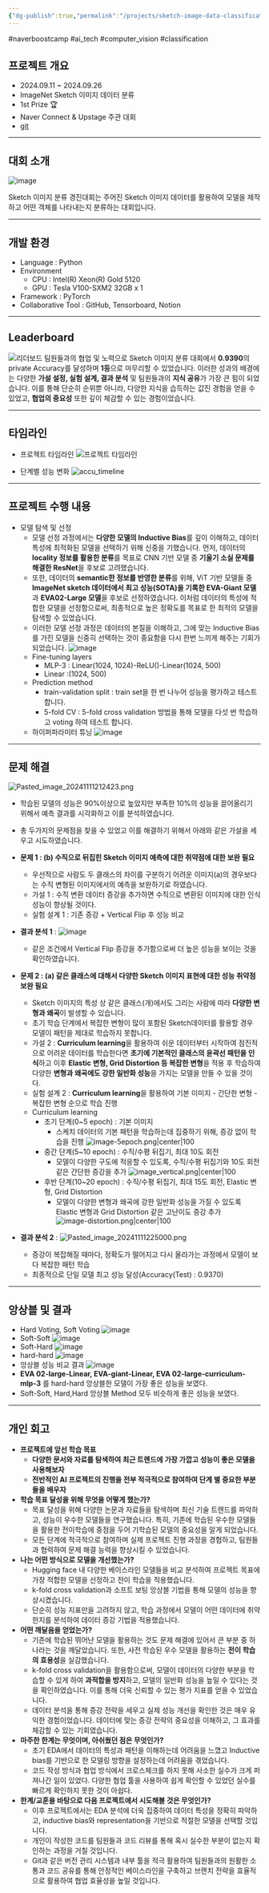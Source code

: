 ```yaml
---
{"dg-publish":true,"permalink":"/projects/sketch-image-data-classification-1st/","created":"2024-11-09T19:00:30.487+09:00","updated":"2025-02-16T15:35:26.123+09:00"}
---
```


#naverboostcamp #ai_tech #computer_vision #classification
## 프로젝트 개요
- 2024.09.11 ~ 2024.09.26
- ImageNet Sketch 이미지 데이터 분류
- 1st Prize 🏆
- Naver Connect & Upstage 주관 대회
- [git](https://github.com/boostcampaitech7/level1-imageclassification-cv-18)

---
## 대회 소개
![image](https://github.com/user-attachments/assets/e889ae72-c64f-48bb-95f0-ce7c73d56e4c)

Sketch 이미지 분류 경진대회는 주어진 Sketch 이미지 데이터를 활용하여 모델을 제작하고 어떤 객체를 나타내는지 분류하는 대회입니다.

---
## 개발 환경
- Language : Python
- Environment
	- CPU : Intel(R) Xeon(R) Gold 5120
	- GPU : Tesla V100-SXM2 32GB x 1
- Framework : PyTorch
- Collaborative Tool : GitHub, Tensorboard, Notion

---
## Leaderboard
![리더보드](https://github.com/user-attachments/assets/05f98560-85fb-43b7-b272-bef54f9a97e1)
	 팀원들과의 협업 및 노력으로 Sketch 이미지 분류 대회에서 **0.9390**의 private Accuracy를 달성하며 **1등**으로 마무리할 수 있었습니다. 이러한 성과의 배경에는 다양한 **가설 설정, 실험 설계, 결과 분석** 및 팀원들과의 **지식 공유**가 가장 큰 힘이 되었습니다. 이를 통해 단순히 순위뿐 아니라, 다양한 지식을 습득하는 값진 경험을 얻을 수 있었고, **협업의 중요성** 또한 깊이 체감할 수 있는 경험이었습니다.

---
## 타임라인
- 프로젝트 타임라인
![프로젝트 타임라인](https://github.com/user-attachments/assets/82d524f8-79c1-4bbb-ab78-44b9220b8d8b)

- 단계별 성능 변화 
![accu_timeline](https://github.com/user-attachments/assets/e2109364-d711-40a8-b5e0-2ffb7330e616)

---
## 프로젝트 수행 내용
- 모델 탐색 및 선정
	- 모델 선정 과정에서는 **다양한 모델의 Inductive Bias**를 깊이 이해하고, 데이터 특성에 최적화된 모델을 선택하기 위해 신중을 기했습니다. 먼저, 데이터의 **locality 정보를 활용한 분류**를 목표로 CNN 기반 모델 중 **기울기 소실 문제를 해결한 ResNet**을 후보로 고려했습니다.
	- 또한, 데이터의 **semantic한 정보를 반영한 분류**를 위해, ViT 기반 모델들 중 **ImageNet sketch 데이터에서 최고 성능(SOTA)을 기록한 EVA-Giant 모델**과 **EVA02-Large 모델**을 후보로 선정하였습니다. 이처럼 데이터의 특성에 적합한 모델을 선정함으로써, 최종적으로 높은 정확도를 목표로 한 최적의 모델을 탐색할 수 있었습니다.
	- 이러한 모델 선정 과정은 데이터의 본질을 이해하고, 그에 맞는 Inductive Bias를 가진 모델을 신중히 선택하는 것이 중요함을 다시 한번 느끼게 해주는 기회가 되었습니다.
	![image](https://github.com/user-attachments/assets/0302c586-42ae-492f-be48-292009b86f77)
	- Fine-tuning layers
		- MLP-3 : Linear(1024, 1024)-ReLU()-Linear(1024, 500)
		- Linear :(1024, 500)
	- Prediction method
		- train-validation split : train set을 한 번 나누어 성능을 평가하고 테스트 합니다.
		- 5-fold CV : 5-fold cross validation 방법을 통해 모델을 다섯 번 학습하고 voting 하여 테스트 합니다.
	- 하이퍼파라미터 튜닝
	![image](https://github.com/user-attachments/assets/b6e1b279-b541-434e-abba-5267f93bba9b)

---
## 문제 해결
![Pasted_image_20241111212423.png](/img/user/Pasted_image_20241111212423.png)
- 학습된 모델의 성능은 90%이상으로 높았지만 부족한 10%의 성능을 끌어올리기 위해서 예측 결과를 시각화하고 이를 분석하였습니다.
- 총 두가지의 문제점을 찾을 수 있었고 이를 해결하기 위해서 아래와 같은 가설을 세우고 시도하였습니다.

- **문제 1 : (b) 수직으로 뒤집힌 Sketch 이미지 예측에 대한 취약점에 대한 보완 필요**
	- 우선적으로 사람도 두 클래스의 차이를 구분하기 어려운 이미지(a)의 경우보다는 수직 변형된 이미지에서의 예측을 보완하기로 하였습니다.
	- 가설 1 : 수직 변환 데이터 증강을 추가하면 수직으로 변환된 이미지에 대한 인식 성능이 향상될 것이다.
	- 실험 설계 1 : 기존 증강 + Vertical Flip 후 성능 비교
- **결과 분석 1** : 
	![image](https://github.com/user-attachments/assets/15b09b70-0a0d-4df0-a064-f6b4e20a6126)
	- 같은 조건에서 Vertical Flip 증강을 추가함으로써 더 높은 성능을 보이는 것을 확인하였습니다.

- **문제 2 : (a) 같은 클래스에 대해서 다양한 Sketch 이미지 표현에 대한 성능 취약점 보완 필요**
	- Sketch 이미지의 특성 상 같은 클래스(개)에서도 그리는 사람에 따라 **다양한 변형과 왜곡**이 발생할 수 있습니다.
	- 초기 학습 단계에서 복잡한 변형이 많이 포함된 Sketch데이터를 활용할 경우 모델이 패턴을 제대로 학습하지 못합니다.
	- 가설 2 : **Curriculum learning**을 활용하여 쉬운 데이터부터 시작하여 점진적으로 어려운 데이터를 학습한다면 **초기에 기본적인 클래스의 윤곽선 패턴을 인식**하고 이후 **Elastic 변형, Grid Distortion 등 복잡한 변형**을 적용 후 학습하여 다양한 **변형과 왜곡에도 강한 일반화 성능**을 가지는 모델을 만들 수 있을 것이다. 
	- 실험 설계 2 : **Curriculum learning**을 활용하여 기본 이미지 - 간단한 변형 - 복잡한 변형 순으로 학습 진행
	- Curriculum learning
		- 초기 단계(0~5 epoch) : 기본 이미지
			- 스케치 데이터의 기본 패턴을 학습하는데 집중하기 위해, 증강 없이 학습을 진행
			 ![image-5epoch.png|center|100](/img/user/Pasted_image_20241111224327.png)
		- 중간 단계(5~10 epoch) : 수직/수평 뒤집기, 최대 10도 회전
			- 모델이 다양한 구도에 적응할 수 있도록, 수직/수평 뒤집기와 10도 회전 같은 간단한 증강을 추가
			  ![image_vertical.png|center|100](/img/user/Pasted_image_20241111224348.png)
		- 후반 단계(10~20 epoch) : 수직/수평 뒤집기, 최대 15도 회전, Elastic 변형, Grid Distortion
			- 모델이 다양한 변형과 왜곡에 강한 일반화 성능을 가질 수 있도록 Elastic 변형과 Grid Distortion 같은 고난이도 증강 추가
			  ![image-distortion.png|center|100](/img/user/Pasted_image_20241111224405.png)
- **결과 분석 2** : 
	![Pasted_image_20241111225000.png](/img/user/Pasted_image_20241111225000.png)
	- 증강이 복잡해질 때마다, 정확도가 떨어지고 다시 올라가는 과정에서 모델이 보다 복잡한 패턴 학습
	- 최종적으로 단일 모델 최고 성능 달성(Accuracy(Test) : 0.9370)

---
## 앙상블 및 결과
- Hard Voting, Soft Voting
![image](https://github.com/user-attachments/assets/34e6350e-a600-451f-a148-ab25359eb4bc)
- Soft-Soft
![image](https://github.com/user-attachments/assets/12143ac2-88a5-4a29-bb42-0ca47834625f)
- Soft-Hard
![image](https://github.com/user-attachments/assets/3923ba34-a779-40ee-b178-16ce783c5fb6)
- hard-hard
![image](https://github.com/user-attachments/assets/395f99f5-2339-49b9-87e2-d245b9f2f3b3)
- 앙상블 성능 비교 결과
![image](https://github.com/user-attachments/assets/10d75c04-f6c0-44c0-8228-f9133998e50e)
- **EVA 02-large-Linear, EVA-giant-Linear, EVA 02-large-curriculum-mlp-3** 를 hard-hard 앙상블한 모델이 가장 좋은 성능을 보였다.
- Soft-Soft, Hard,Hard 앙상블 Method 모두 비슷하게 좋은 성능을 보였다.

---
## 개인 회고
- **프로젝트에 앞선 학습 목표**
	- **다양한 문서와 자료를 탐색하여 최근 트렌드에 가장 가깝고 성능이 좋은 모델을 사용해보자**
	- **전반적인 AI 프로젝트의 진행을 전부 적극적으로 참여하여 단계 별 중요한 부분들을 배우자**
- **학습 목표 달성을 위해 무엇을 어떻게 했는가?**
	- 목표 달성을 위해 다양한 논문과 자료들을 탐색하며 최신 기술 트렌드를 파악하고, 성능이 우수한 모델들을 연구했습니다. 특히, 기존에 학습된 우수한 모델들을 활용한 전이학습에 중점을 두어 기학습된 모델의 중요성을 알게 되었습니다.
	- 모든 단계에 적극적으로 참여하며 실제 프로젝트 진행 과정을 경험하고, 팀원들과 협력하여 문제 해결 능력을 향상시킬 수 있었습니다.
- **나는 어떤 방식으로 모델을 개선했는가?**
	- Hugging face 내 다양한 베이스라인 모델들을 비교 분석하여 프로젝트 목표에 가장 적합한 모델을 선정하고 전이 학습을 적용했습니다.
	- k-fold cross validation과 소프트 보팅 앙상블 기법을 통해 모델의 성능을 향상시켰습니다. 
	- 단순히 성능 지표만을 고려하지 않고, 학습 과정에서 모델이 어떤 데이터에 취약한지를 분석하여 데이터 증강 기법을 적용했습니다.
- **어떤 깨달음을 얻었는가?**
	- 기존에 학습된 뛰어난 모델을 활용하는 것도 문제 해결에 있어서 큰 부분 중 하나라는 것을 깨달았습니다. 또한, 사전 학습된 우수 모델을 활용하는 **전이 학습의 효용성**을 실감했습니다.
	- k-fold cross validation을 활용함으로써, 모델이 데이터의 다양한 부분을 학습할 수 있게 하여 **과적합을 방지**하고, 모델의 일반화 성능을 높일 수 있다는 것을 확인하였습니다. 이를 통해 더욱 신뢰할 수 있는 평가 지표를 얻을 수 있었습니다.
	- 데이터 분석을 통해 증강 전략을 세우고 실제 성능 개선을 확인한 것은 매우 유익한 경험이었습니다. 데이터에 맞는 증강 전략의 중요성을 이해하고, 그 효과를 체감할 수 있는 기회였습니다.
- **마주한 한계는 무엇이며, 아쉬웠던 점은 무엇인가?**
	- 초기 EDA에서 데이터의 특성과 패턴을 이해하는데 어려움을 느꼈고 Inductive bias를 기반으로 한 모델링 방향을 설정하는데 어려움을 겪었습니다.
	- 코드 작성 방식과 협업 방식에서 크로스체크를 하지 못해 사소한 실수가 크게 퍼져나간 일이 있었다. 다양한 협업 툴을 사용하여 쉽게 확인할 수 있었던 실수를 빠르게 확인하지 못한 것이 아쉽다.
- **한계/교훈을 바탕으로 다음 프로젝트에서 시도해볼 것은 무엇인가?**
	- 이후 프로젝트에서는 EDA 분석에 더욱 집중하여 데이터 특성을 정확히 파악하고, inductive bias와 representation을 기반으로 적절한 모델을 선택할 것입니다.
	- 개인이 작성한 코드를 팀원들과 코드 리뷰를 통해 혹시 실수한 부분이 없는지 확인하는 과정을 거칠 것입니다.
	- Git과 같은 버전 관리 시스템과 내부 툴을 적극 활용하여 팀원들과의 원활한 소통과 코드 공유를 통해 안정적인 베이스라인을 구축하고 브랜치 전략을 효율적으로 활용하여 협업 효율성을 높일 것입니다.